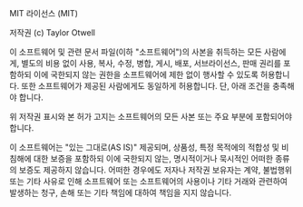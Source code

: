 MIT 라이선스 (MIT)

저작권 (c) Taylor Otwell

이 소프트웨어 및 관련 문서 파일(이하 "소프트웨어")의 사본을 취득하는 모든 사람에게, 별도의 비용 없이 사용, 복사, 수정, 병합, 게시, 배포, 서브라이선스, 판매 권리를 포함하되 이에 국한되지 않는 권한을 소프트웨어에 제한 없이 행사할 수 있도록 허용합니다. 또한 소프트웨어가 제공된 사람에게도 동일하게 허용합니다. 단, 아래 조건을 충족해야 합니다.

위 저작권 표시와 본 허가 고지는 소프트웨어의 모든 사본 또는 주요 부분에 포함되어야 합니다.

이 소프트웨어는 "있는 그대로(AS IS)" 제공되며, 상품성, 특정 목적에의 적합성 및 비침해에 대한 보증을 포함하되 이에 국한되지 않는, 명시적이거나 묵시적인 어떠한 종류의 보증도 제공하지 않습니다. 어떠한 경우에도 저자나 저작권 보유자는 계약, 불법행위 또는 기타 사유로 인해 소프트웨어 또는 소프트웨어의 사용이나 기타 거래와 관련하여 발생하는 청구, 손해 또는 기타 책임에 대하여 책임을 지지 않습니다.